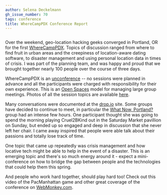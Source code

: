 ```yaml
---
author: Selena Deckelmann
gh_issue_number: 70
tags: conference
title: WhereCampPDX Conference Report
---
```


<a href="http://2.bp.blogspot.com/_lsIXJbnz6n8/SPygwUKCMtI/AAAAAAAAAA0/yi4OwA30cFc/s1600-h/wherecamp_tag.jpg" onblur="try {parent.deselectBloggerImageGracefully();} catch(e) {}"><img alt="" border="0" id="BLOGGER_PHOTO_ID_5259255216766857938" src="/blog/2008/10/20/wherecamppdx-conference-report/image-0.jpeg" style="margin: 0px auto 10px; display: block; text-align: center; cursor: pointer;"/></a>

Over the weekend, geo-location hacking geeks converged in Portland, OR for the first [WhereCampPDX](http://www.wherecamppdx.org/).  Topics of discussion ranged from where to find fruit in urban areas and the creepiness of location-aware dating software, to disaster management and using personal location data in times of crisis. I was part of the planning team, and was happy and proud that we brought together nearly 100 people over the course of three days.

WhereCampPDX is an [unconference](http://en.wikipedia.org/wiki/Unconference) -- no sessions were planned in advance and all the participants were charged with responsibility for their own experience. This is an [Open Spaces](http://en.wikipedia.org/wiki/Open_Space_Technology) model for managing large group meetings. Photos of all the session topics are available [here](http://www.flickr.com/photos/selenamarie/sets/72157608157010828/).

Many conversations were documented at the [drop.io](http://drop.io/wherecamppdx) site. Some groups have decided to continue to meet, in particular the [What Now, Portland?](http://nowwhatpdx.ning.com/) group had an intense few hours. One participant thought she was going to spend the morning playing Cruel2BKind out in the Saturday Market pavillion on Sunday, but ended up so engaged and deep in discussion that she never left her chair. I came away inspired that people were able talk about their passions and totally lose track of time.

One topic that came up repeatedly was crisis management and how locative tech might be able to help in the event of a disaster. This is an emerging topic and there's so much energy around it - expect a mini-conference on how to bridge the gap between people and the technologies that could help them this spring.

And people who work hard together, should play hard too!  Check out this video of the PacManhattan game and other great coverage of the conference on [WebMonkey.com](http://webmonkey.com).

<object height="344" width="425"><param name="movie" value="http://www.youtube.com/v/XKyuCnjVIYU&amp;color1=0xb1b1b1&amp;color2=0xcfcfcf&amp;hl=en&amp;fs=1"/><param name="allowFullScreen" value="true"/><embed allowfullscreen="true" height="344" src="http://www.youtube.com/v/XKyuCnjVIYU&amp;color1=0xb1b1b1&amp;color2=0xcfcfcf&amp;hl=en&amp;fs=1" type="application/x-shockwave-flash" width="425"/></object>
